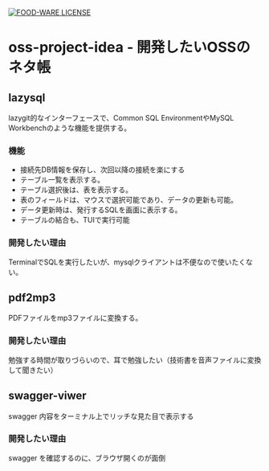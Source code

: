 [![FOOD-WARE LICENSE](https://img.shields.io/badge/license-FOODWARE%F0%9F%8D%A3%F0%9F%8D%BB%F0%9F%A5%A9-blue)](https://github.com/nao1215/food-ware-license)  
# oss-project-idea - 開発したいOSSのネタ帳
## lazysql
lazygit的なインターフェースで、Common SQL EnvironmentやMySQL Workbenchのような機能を提供する。
### 機能
- 接続先DB情報を保存し、次回以降の接続を楽にする
- テーブル一覧を表示する。
- テーブル選択後は、表を表示する。
- 表のフィールドは、マウスで選択可能であり、データの更新も可能。
- データ更新時は、発行するSQLを画面に表示する。
- テーブルの結合も、TUIで実行可能

### 開発したい理由
TerminalでSQLを実行したいが、mysqlクライアントは不便なので使いたくない。

## pdf2mp3
PDFファイルをmp3ファイルに変換する。

### 開発したい理由
勉強する時間が取りづらいので、耳で勉強したい（技術書を音声ファイルに変換して聞きたい）

## swagger-viwer
swagger 内容をターミナル上でリッチな見た目で表示する

### 開発したい理由
swagger を確認するのに、ブラウザ開くのが面倒